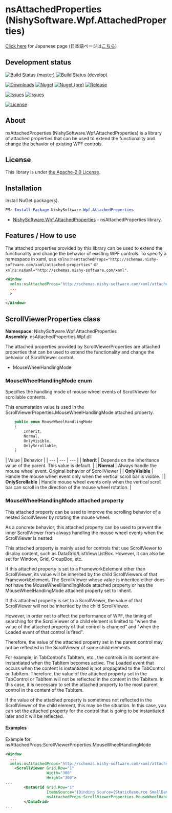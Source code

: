 ﻿# nsAttachedProperties (NishySoftware.Wpf.AttachedProperties)

[Click here](https://nishy-software.com/ja/nsAttachedProperties/) for Japanese page (日本語ページは[こちら](https://nishy-software.com/ja/nsAttachedProperties/))

## Development status

[![Build Status (master)](https://nishy-software.visualstudio.com/nsAttachedProperties/_apis/build/status/nishy2000.nsAttachedProperties?branchName=master&label=master)](https://nishy-software.visualstudio.com/nsAttachedProperties/_build/latest?definitionId=13&branchName=master)
[![Build Status (develop)](https://nishy-software.visualstudio.com/nsAttachedProperties/_apis/build/status/nishy2000.nsAttachedProperties?branchName=develop&label=develop)](https://nishy-software.visualstudio.com/nsAttachedProperties/_build/latest?definitionId=13&branchName=develop)

[![Downloads](https://img.shields.io/nuget/dt/NishySoftware.Wpf.AttachedProperties.svg?style=flat-square)](http://www.nuget.org/packages/NishySoftware.Wpf.AttachedProperties/)
[![Nuget](https://img.shields.io/nuget/v/NishySoftware.Wpf.AttachedProperties.svg?style=flat-square)](http://nuget.org/packages/NishySoftware.Wpf.AttachedProperties)
[![Nuget (pre)](https://img.shields.io/nuget/vpre/NishySoftware.Wpf.AttachedProperties.svg?style=flat-square&label=nuget-pre)](http://nuget.org/packages/NishySoftware.Wpf.AttachedProperties)
[![Release](https://img.shields.io/github/release/nishy2000/nsAttachedProperties.svg?style=flat-square)](https://github.com/nishy2000/nsAttachedProperties/releases/latest)

[![Issues](https://img.shields.io/github/issues/nishy2000/nsAttachedProperties.svg?style=flat-square)](https://github.com/nishy2000/nsAttachedProperties/issues)
[![Issues](https://img.shields.io/github/issues-closed/nishy2000/nsAttachedProperties.svg?style=flat-square)](https://github.com/nishy2000/nsAttachedProperties/issues?q=is%3Aissue+is%3Aclosed)

[![License](https://img.shields.io/badge/license-Apatch2.0-blue.svg?style=flat-square)](https://github.com/nishy2000/nsAttachedProperties/blob/master/License)

## About

nsAttachedProperties (NishySoftware.Wpf.AttachedProperties) is a library of attached properties that can be used to extend the functionality and change the behavior of existing WPF controls.

## License

This library is under [the Apache-2.0 License](LICENSE).

## Installation

Install NuGet package(s).

```powershell
PM> Install-Package NishySoftware.Wpf.AttachedProperties
```

* [NishySoftware.Wpf.AttachedProperties](https://www.nuget.org/packages/NishySoftware.Wpf.AttachedProperties/) - nsAttachedProperties library.

## Features / How to use
The attached properties provided by this library can be used to extend the functionality and change the behavior of existing WPF controls.
To specify a namespace in xaml, use `xmlns:nsAttachedProps="http://schemas.nishy-software.com/xaml/attached-properties"` or `xmlns:nsXaml="http://schemas.nishy-software.com/xaml"`.

```xml
<Window
  xmlns:nsAttachedProps="http://schemas.nishy-software.com/xaml/attached-properties"
  ...
  >
...
</Window>
```

## ScrollViewerProperties class
**Namespace**: NishySoftware.Wpf.AttachedProperties  
**Assembly**: nsAttachedProperties.Wpf.dll  

The attached properties provided by ScrollViewerProperties are attached properties that can be used to extend the functionality and change the behavior of ScrollViewer control.
 - MouseWheelHandlingMode


### MouseWheelHandlingMode enum
Specifies the handling mode of mouse wheel events of ScrollViewer for scrollable contents.

This enumeration value is used in the ScrollViewerProperties.MouseWheelHandlingMode attached property.
```csharp
    public enum MouseWheelHandlingMode
    {
        Inherit,
        Normal,
        OnlyVisible,
        OnlyScrollable,
    }
```

| Value | Behavior |
| --- | --- | --- |
| **Inherit** | Depends on the inheritance value of the parent. This value is default. |
| **Normal** | Always handle the mouse wheel event. Original behavior of ScrollViewer |
| **OnlyVisible** | Handle the mouse wheel event only when the vertical scroll bar is visible.  |
| **OnlyScrollable** | Handle mouse wheel events only when the vertical scroll bar can scroll in the direction of the mouse wheel rotation. |

### MouseWheelHandlingMode attached property

This attached property can be used to improve the scrolling behavior of a nested ScrollViewer by rotating the mouse wheel.

As a concrete behavior, this attached property can be used to prevent the inner ScrollViewer from always handling the mouse wheel events when the ScrollViewer is nested.

This attached property is mainly used for controls that use ScrollViewer to display content, such as DataGrid/ListView/ListBox.
However, it can also be set for Window, Grid, GroupBox, etc.

If this attached property is set to a FrameworkEelement other than ScrollViewer, its value will be inherited by the child ScrollViewers of that FrameworkEelement.
The ScrollViewer whose value is inherited either does not have the MouseWheelHandlingMode attached property or has the MouseWheelHandlingMode attached property set to Inherit.

If this attached property is set to a ScrollViewer, the value of that ScrollViewer will not be inherited by the child ScrollViewer.


However, in order not to affect the performance of WPF, the timing of searching for the ScrollViewer of a child element is limited to
"when the value of the attached property of that control is changed" and "when the Loaded event of that control is fired".

Therefore, the value of the attached property set in the parent control may not be reflected in the ScrollViewer of some child elements.

For example, in TabControl's TabItem, etc., the controls in its content are instantiated when the TabItem becomes active.
The Loaded event that occurs when the content is instantiated is not propagated to the TabControl or TabItem.
Therefore, the value of the attached property set in the TabControl or TabItem will not be reflected in the content in the TabItem.
In this case, it is necessary to set the attached property to the most parent control in the content of the TabItem.

If the value of the attached property is sometimes not reflected in the ScrollViewer of the child element, this may be the situation.
In this case, you can set the attached property for the control that is going to be instantiated later and it will be reflected.

#### Examples
Example for nsAttachedProps:ScrollViewerProperties.MouseWheelHandlingMode
```xml
<Window
  ...
  xmlns:nsAttachedProps="http://schemas.nishy-software.com/xaml/attached-properties">
    <ScrollViewer Grid.Row="1"
                  Width="300"
                  Height="300">
...
        <DataGrid Grid.Row="1"
                  ItemsSource="{Binding Source={StaticResource SmallDataItemsView1}}"
                  nsAttachedProps:ScrollViewerProperties.MouseWheelHandlingMode="OnlyScrollable"/>
        </DataGrid>
...
```
